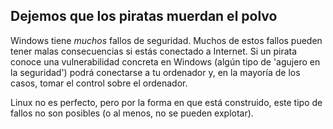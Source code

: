 <?php require("../../entete.php"); ?> <?php require("../../base.php"); ?> <?php require("../../fonctions.php"); ?>

<div id="corps">

<h2>Dejemos que los piratas muerdan el polvo</h2>

<p>Windows tiene <i>muchos</i> fallos de seguridad. Muchos de estos fallos pueden tener malas consecuencias si estás conectado a Internet. Si un pirata conoce una vulnerabilidad concreta en Windows (algún tipo de 'agujero en la seguridad') podrá conectarse a tu ordenador y, en la mayoría de los casos, tomar el control sobre el ordenador.</p>

<p>Linux no es perfecto, pero por la forma en que está construido, este tipo de fallos no son posibles (o al menos, no se pueden explotar).</p>

</div>


 
